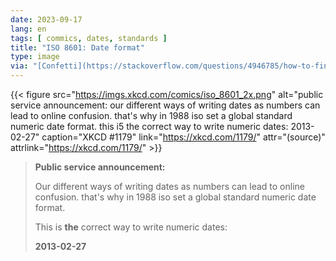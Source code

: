 ```yaml
---
date: 2023-09-17
lang: en
tags: [ commics, dates, standards ]
title: "ISO 8601: Date format"
type: image
via: "[Confetti](https://stackoverflow.com/questions/4946785/how-to-find-the-difference-in-days-between-two-dates#comment101469027_6948865)"
---
```


{{< figure src="https://imgs.xkcd.com/comics/iso_8601_2x.png" alt="public service announcement: our different ways of writing dates as numbers can lead to online confusion. that's why in 1988 iso set a global standard numeric date format. this i5 the correct way to write numeric dates: 2013-02-27" caption="XKCD #1179" link="https://xkcd.com/1179/" attr="(source)" attrlink="https://xkcd.com/1179/" >}}

> **Public service announcement:**
>
> Our different ways of writing dates as numbers
> can lead to online confusion. that's why in 1988
> iso set a global standard numeric date format.
>
> This is **the** correct way to write numeric dates:
>
> **2013-02-27**
